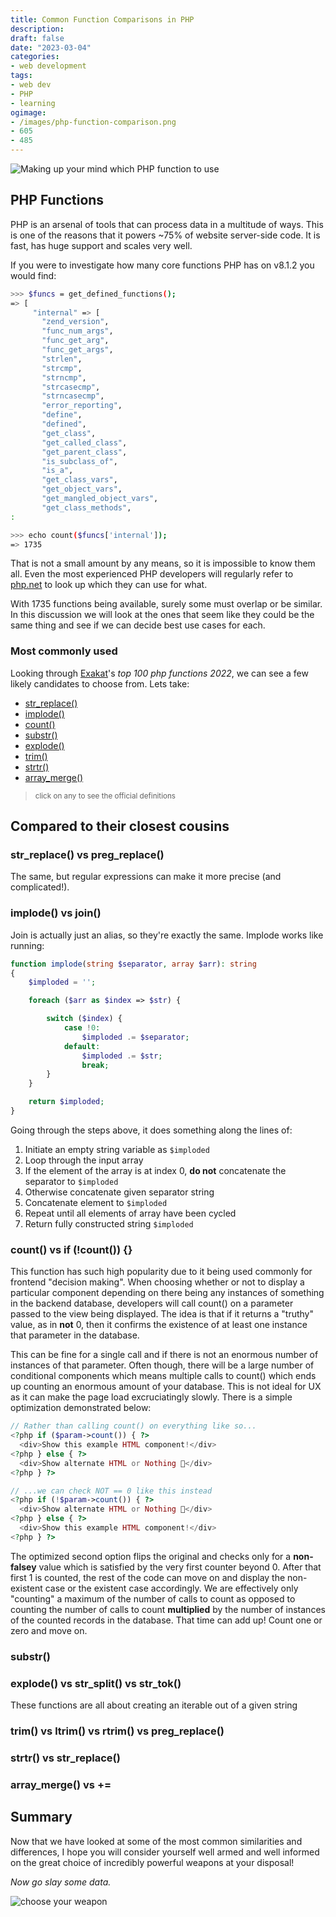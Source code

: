 ```yaml
---
title: Common Function Comparisons in PHP
description: 
draft: false
date: "2023-03-04"
categories:
- web development
tags:
- web dev
- PHP
- learning
ogimage:
- /images/php-function-comparison.png
- 605
- 485
---
```


![Making up your mind which PHP function to use](/images/php-function-comparison.png)

## PHP Functions

PHP is an arsenal of tools that can process data in a multitude of ways. This is one of the reasons that it powers ~75% of website server-side code. It is fast, has huge support and scales very well.

If you were to investigate how many core functions PHP has on v8.1.2 you would find:

```sh
>>> $funcs = get_defined_functions();
=> [
     "internal" => [
       "zend_version",
       "func_num_args",
       "func_get_arg",
       "func_get_args",
       "strlen",
       "strcmp",
       "strncmp",
       "strcasecmp",
       "strncasecmp",
       "error_reporting",
       "define",
       "defined",
       "get_class",
       "get_called_class",
       "get_parent_class",
       "is_subclass_of",
       "is_a",
       "get_class_vars",
       "get_object_vars",
       "get_mangled_object_vars",
       "get_class_methods",
:

>>> echo count($funcs['internal']);
=> 1735
```

That is not a small amount by any means, so it is impossible to know them all. Even the most experienced PHP developers will regularly refer to [php.net](https://www.php.net/) to look up which they can use for what.

With 1735 functions being available, surely some must overlap or be similar. In this discussion we will look at the ones that seem like they could be the same thing and see if we can decide best use cases for each.

### Most commonly used

Looking through [Exakat](https://www.exakat.io/en/the-100-php-functions-in-2022/)'s _top 100 php functions 2022_, we can see a few likely candidates to choose from. Lets take:

- [str_replace()](https://www.php.net/manual/en/function.str-replace)
- [implode()](https://www.php.net/manual/en/function.implode)
- [count()](https://www.php.net/manual/en/function.count)
- [substr()](https://www.php.net/manual/en/function.substr)
- [explode()](https://www.php.net/manual/en/function.explode)
- [trim()](https://www.php.net/manual/en/function.trim)
- [strtr()](https://www.php.net/manual/en/function.strtr)
- [array_merge()](https://www.php.net/manual/en/function.array-merge)

> <sup>click on any to see the official definitions<sup>

## Compared to their closest cousins

### str_replace() vs preg_replace()

The same, but regular expressions can make it more precise (and complicated!).

### implode() vs join()

Join is actually just an alias, so they're exactly the same. Implode works like running:

```php
function implode(string $separator, array $arr): string
{
    $imploded = '';

    foreach ($arr as $index => $str) {

        switch ($index) {
            case !0:
                $imploded .= $separator;
            default:
                $imploded .= $str;
                break;
        }
    }

    return $imploded;
}
```

Going through the steps above, it does something along the lines of:

1. Initiate an empty string variable as `$imploded`
1. Loop through the input array
1. If the element of the array is at index 0, **do not** concatenate the separator to `$imploded`
1. Otherwise concatenate given separator string
1. Concatenate element to `$imploded`
1. Repeat until all elements of array have been cycled
1. Return fully constructed string `$imploded`

### count() vs if (!count()) {}

This function has such high popularity due to it being used commonly for frontend "decision making". When choosing whether or not to display a particular component depending on there being any instances of something in the backend database, developers will call count() on a parameter passed to the view being displayed. The idea is that if it returns a "truthy" value, as in **not** 0, then it confirms the existence of at least one instance that parameter in the database.

This can be fine for a single call and if there is not an enormous number of instances of that parameter. Often though, there will be a large number of conditional components which means multiple calls to count() which ends up counting an enormous amount of your database. This is not ideal for UX as it can make the page load excruciatingly slowly. There is a simple optimization demonstrated below:


```php
// Rather than calling count() on everything like so...
<?php if ($param->count()) { ?>
  <div>Show this example HTML component!</div>
<?php } else { ?>
  <div>Show alternate HTML or Nothing 🤷</div>
<?php } ?>

// ...we can check NOT == 0 like this instead
<?php if (!$param->count()) { ?>
  <div>Show alternate HTML or Nothing 🤷</div>
<?php } else { ?>
  <div>Show this example HTML component!</div>
<?php } ?>

```

The optimized second option flips the original and checks only for a **non-falsey** value which is satisfied by the very first counter beyond 0. After that first 1 is counted, the rest of the code can move on and display the non-existent case or the existent case accordingly. We are effectively only "counting" a maximum of the number of calls to count as opposed to counting the number of calls to count **multiplied** by the number of instances of the counted records in the database. That time can add up! Count one or zero and move on.

### substr() 

### explode() vs str_split() vs str_tok()

These functions are all about creating an iterable out of a given string

### trim() vs ltrim() vs rtrim() vs preg_replace()

### strtr() vs str_replace()

### array_merge() vs +=

## Summary

Now that we have looked at some of the most common similarities and differences, I hope you will consider yourself well armed and well informed on the great choice of incredibly powerful weapons at your disposal!

_Now go slay some data._

![choose your weapon](/images/choose-your-weapon.png)